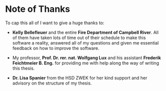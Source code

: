 # Note of Thanks

To cap this all of I want to give a huge thanks to:

- **Kelly Bellefleuer** and the entire **Fire Department of Campbell River**. All of them have taken lots of time out of their schedule to make this software a reality, answered all of my questions and given me essential feedback on how to improve the software.

- My professor, **Prof. Dr. rer. nat. Wolfgang Lux** and his assistant **Frederik Feichtmeier B. Eng.** for providing me with help along the way of writing this thesis. 

- **Dr. Lisa Spanier** from the HSD ZWEK for her kind support and her advisory on the structure of my thesis.
